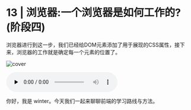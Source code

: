 # 13 | 浏览器:一个浏览器是如何工作的?(阶段四)

浏览器进行到这一步，我们已经给DOM元素添加了用于展现的CSS属性，接下来，浏览器的工作就是确定每一个元素的位置了。

![cover](https://static001.geekbang.org/resource/image/ee/1c/ee5415f97405929ec61a586991e2111c.jpg)

<audio id="audio" controls="" preload="none">
    <source id="mp3" src="/mp3/13.mp3">
</audio>

你好，我是 winter。今天我们一起来聊聊前端的学习路线与方法。